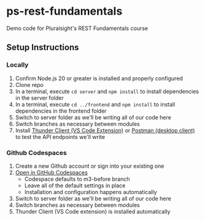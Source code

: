 # ps-rest-fundamentals

Demo code for Pluralsight's REST Fundamentals course

## Setup Instructions

### Locally

1. Confirm Node.js 20 or greater is installed and properly configured
1. Clone repo
1. In a terminal, execute `cd server` and `npm install` to install dependencies in the server folder
1. In a terminal, execute `cd ../frontend` and `npm install` to install dependencies in the frontend folder
1. Switch to server folder as we'll be writing all of our code here
1. Switch branches as necessary between modules
1. Install [Thunder Client (VS Code Extension)](https://marketplace.visualstudio.com/items?itemName=rangav.vscode-thunder-client) or [Postman (desktop client)](https://www.postman.com/downloads/) to test the API endpoints we'll write

### Github Codespaces

1. Create a new Github account or sign into your existing one
1. [Open in GitHub Codespaces](https://codespaces.new/neuhoffm/ps-rest-fundamentals/tree/m3-before?quickstart=1)
   - Codespace defaults to m3-before branch
   - Leave all of the default settings in place
   - Installation and configuration happens automatically
1. Switch to server folder as we'll be writing all of our code here
1. Switch branches as necessary between modules
1. Thunder Client (VS Code extension) is installed automatically
